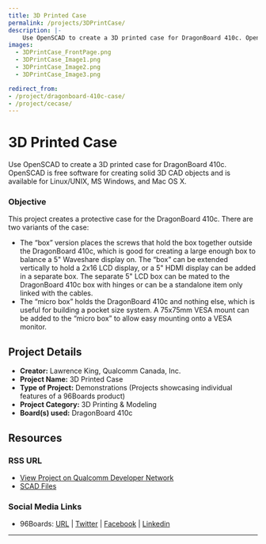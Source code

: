 ```yaml
---
title: 3D Printed Case
permalink: /projects/3DPrintCase/
description: |-
    Use OpenSCAD to create a 3D printed case for DragonBoard 410c. OpenSCAD is free software for creating solid 3D CAD objects and is available for Linux/UNIX, MS Windows, and Mac OS X.
images:
  - 3DPrintCase_FrontPage.png
  - 3DPrintCase_Image1.png
  - 3DPrintCase_Image2.png
  - 3DPrintCase_Image3.png

redirect_from:
- /project/dragonboard-410c-case/
- /project/cecase/
---
```


# 3D Printed Case

Use OpenSCAD to create a 3D printed case for DragonBoard 410c. OpenSCAD is free software for creating solid 3D CAD objects and is available for Linux/UNIX, MS Windows, and Mac OS X.

### Objective

This project creates a protective case for the DragonBoard 410c. There are two variants of the case:

- The “box” version places the screws that hold the box together outside the DragonBoard 410c, which is good for creating a large enough box to balance a 5" Waveshare display on. The “box” can be extended vertically to hold a 2x16 LCD display, or a 5" HDMI display can be added in a separate box. The separate 5" LCD box can be mated to the DragonBoard 410c box with hinges or can be a standalone item only linked with the cables.
- The “micro box” holds the DragonBoard 410c and nothing else, which is useful for building a pocket size system. A 75x75mm VESA mount can be added to the “micro box” to allow easy mounting onto a VESA monitor.

## Project Details

- **Creator:** Lawrence King, Qualcomm Canada, Inc.
- **Project Name:** 3D Printed Case
- **Type of Project:** Demonstrations (Projects showcasing individual features of a 96Boards product)
- **Project Category:** 3D Printing & Modeling
- **Board(s) used:** DragonBoard 410c

## Resources

### RSS URL

- [View Project on Qualcomm Developer Network](https://developer.qualcomm.com/project/3d-printed-case)
- [SCAD Files](http://www.thingiverse.com/thing:1692217)

### Social Media Links

- 96Boards: [URL](https://www.96boards.org/) &#124; [Twitter](https://twitter.com/96boards) &#124; [Facebook](https://www.facebook.com/96Boards) &#124; [Linkedin](https://www.linkedin.com/showcase/6637095/)

***
